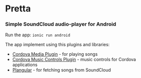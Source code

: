 # Pretta 
### Simple SoundCloud audio-player for Android 

Run the app: `ionic run android`

The app implement using this plugins and libraries:

- [Cordova Media Plugin](http://cordova.apache.org/docs/en/latest/reference/cordova-plugin-media/index.html#constants) - for playing songs
- [Cordova Music Controls Plugin](https://github.com/homerours/cordova-music-controls-plugin) - music controls for Cordova applications
- [Plangular](https://github.com/mrmrs/Plangular) - for fetching songs from SoundCloud